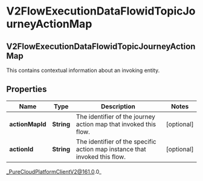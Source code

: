 # V2FlowExecutionDataFlowidTopicJourneyActionMap

## V2FlowExecutionDataFlowidTopicJourneyActionMap
This contains contextual information about an invoking entity.

## Properties

|Name | Type | Description | Notes|
|------------ | ------------- | ------------- | -------------|
| **actionMapId** | **String** | The identifier of the journey action map that invoked this flow. | [optional] |
| **actionId** | **String** | The identifier of the specific action map instance that invoked this flow. | [optional] |



_PureCloudPlatformClientV2@161.0.0_
